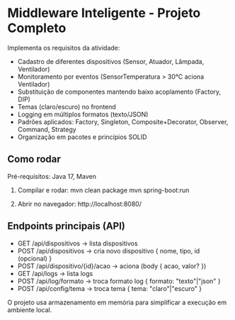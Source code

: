 # Middleware Inteligente - Projeto Completo

Implementa os requisitos da atividade:
- Cadastro de diferentes dispositivos (Sensor, Atuador, Lâmpada, Ventilador)
- Monitoramento por eventos (SensorTemperatura > 30°C aciona Ventilador)
- Substituição de componentes mantendo baixo acoplamento (Factory, DIP)
- Temas (claro/escuro) no frontend
- Logging em múltiplos formatos (texto/JSON)
- Padrões aplicados: Factory, Singleton, Composite+Decorator, Observer, Command, Strategy
- Organização em pacotes e princípios SOLID

## Como rodar
Pré-requisitos: Java 17, Maven

1. Compilar e rodar:
    mvn clean package
    mvn spring-boot:run

2. Abrir no navegador:
    http://localhost:8080/

## Endpoints principais (API)
- GET  /api/dispositivos           -> lista dispositivos
- POST /api/dispositivos           -> cria novo dispositivo { nome, tipo, id (opcional) }
- POST /api/dispositivo/{id}/acao  -> aciona (body { acao, valor? })
- GET  /api/logs                   -> lista logs
- POST /api/log/formato            -> troca formato log { formato: "texto"|"json" }
- POST /api/config/tema            -> troca tema { tema: "claro"|"escuro" }

O projeto usa armazenamento em memória para simplificar a execução em ambiente local.
